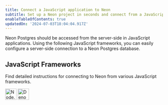 ```yaml
---
title: Connect a JavaScript application to Neon
subtitle: Set up a Neon project in seconds and connect from a JavaScript application
enableTableOfContents: true
updatedOn: '2024-07-03T18:04:04.917Z'
---
```


Neon Postgres should be accessed from the server-side in JavaScript applications. Using the following JavaScript frameworks, you can easily configure a server-side connection to a Neon Postgres database.

## JavaScript Frameworks

Find detailed instructions for connecting to Neon from various JavaScript frameworks.

<TechnologyNavigation open>

<img src="/images/technology-logos/nodejs-logo.svg" width="36" height="36" alt="Node.js" href="/docs/guides/node" title="Connect a Node.js application to Neon" />

<img src="/images/technology-logos/deno-logo.svg" width="36" height="36" alt="Deno" href="/docs/guides/deno" title="Connect a Deno application to Neon" />

</TechnologyNavigation>

<NeedHelp/>
